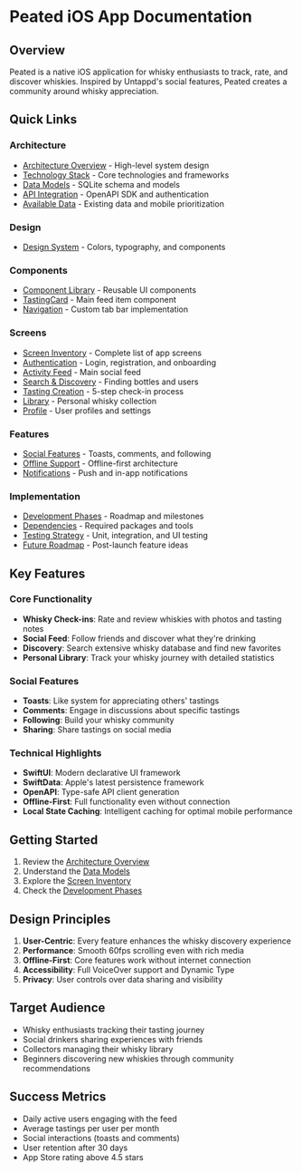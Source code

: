 # Peated iOS App Documentation

## Overview

Peated is a native iOS application for whisky enthusiasts to track, rate, and discover whiskies. Inspired by Untappd's social features, Peated creates a community around whisky appreciation.

## Quick Links

### Architecture
- [Architecture Overview](architecture/overview.md) - High-level system design
- [Technology Stack](architecture/tech-stack.md) - Core technologies and frameworks
- [Data Models](architecture/data-models.md) - SQLite schema and models
- [API Integration](architecture/api-integration.md) - OpenAPI SDK and authentication
- [Available Data](data/available-data.md) - Existing data and mobile prioritization

### Design
- [Design System](design/design-system.md) - Colors, typography, and components

### Components
- [Component Library](components/README.md) - Reusable UI components
- [TastingCard](components/tasting-card.md) - Main feed item component
- [Navigation](components/navigation/tab-bar.md) - Custom tab bar implementation

### Screens
- [Screen Inventory](screens/README.md) - Complete list of app screens
- [Authentication](screens/auth/login.md) - Login, registration, and onboarding
- [Activity Feed](screens/activity/feed.md) - Main social feed
- [Search & Discovery](screens/search/search.md) - Finding bottles and users
- [Tasting Creation](screens/creation/flow-overview.md) - 5-step check-in process
- [Library](screens/library/library.md) - Personal whisky collection
- [Profile](screens/profile/profile.md) - User profiles and settings

### Features
- [Social Features](features/social/toasts.md) - Toasts, comments, and following
- [Offline Support](features/offline/sync.md) - Offline-first architecture
- [Notifications](features/notifications/push.md) - Push and in-app notifications

### Implementation
- [Development Phases](implementation/phases.md) - Roadmap and milestones
- [Dependencies](implementation/dependencies.md) - Required packages and tools
- [Testing Strategy](implementation/testing.md) - Unit, integration, and UI testing
- [Future Roadmap](future/roadmap.md) - Post-launch feature ideas

## Key Features

### Core Functionality
- **Whisky Check-ins**: Rate and review whiskies with photos and tasting notes
- **Social Feed**: Follow friends and discover what they're drinking
- **Discovery**: Search extensive whisky database and find new favorites
- **Personal Library**: Track your whisky journey with detailed statistics

### Social Features
- **Toasts**: Like system for appreciating others' tastings
- **Comments**: Engage in discussions about specific tastings
- **Following**: Build your whisky community
- **Sharing**: Share tastings on social media

### Technical Highlights
- **SwiftUI**: Modern declarative UI framework
- **SwiftData**: Apple's latest persistence framework
- **OpenAPI**: Type-safe API client generation
- **Offline-First**: Full functionality even without connection
- **Local State Caching**: Intelligent caching for optimal mobile performance

## Getting Started

1. Review the [Architecture Overview](architecture/overview.md)
2. Understand the [Data Models](architecture/data-models.md)
3. Explore the [Screen Inventory](screens/README.md)
4. Check the [Development Phases](implementation/phases.md)

## Design Principles

1. **User-Centric**: Every feature enhances the whisky discovery experience
2. **Performance**: Smooth 60fps scrolling even with rich media
3. **Offline-First**: Core features work without internet connection
4. **Accessibility**: Full VoiceOver support and Dynamic Type
5. **Privacy**: User controls over data sharing and visibility

## Target Audience

- Whisky enthusiasts tracking their tasting journey
- Social drinkers sharing experiences with friends
- Collectors managing their whisky library
- Beginners discovering new whiskies through community recommendations

## Success Metrics

- Daily active users engaging with the feed
- Average tastings per user per month
- Social interactions (toasts and comments)
- User retention after 30 days
- App Store rating above 4.5 stars